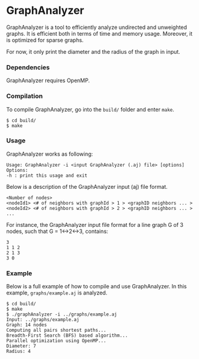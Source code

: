# GraphAnalyzer

GraphAnalyzer is a tool to efficiently analyze undirected and unweighted graphs.
It is efficient both in terms of time and memory usage. Moreover, it is optimized for sparse graphs.

For now, it only print the diameter and the radius of the graph in input.

### Dependencies

GraphAnalyzer requires OpenMP.

### Compilation

To compile GraphAnalyzer, go into the `build/` folder and enter `make`.

```
$ cd build/
$ make
```

### Usage

GraphAnalyzer works as following:

```
Usage: GraphAnalyzer -i <input GraphAnalyzer (.aj) file> [options]
Options:
-h : print this usage and exit
```

Below is a description of the GraphAnalyzer input (aj) file format.

```
<Number of nodes>
<nodeId1> <# of neighbors with graphId > 1 > <graphID neighbors ... >
<nodeId2> <# of neighbors with graphId > 2 > <graphID neighbors ... >
...
```

For instance, the GraphAnalyzer input file format for a line graph G of 3 nodes, such that G = 1<->2<->3, contains:

```
3
1 1 2
2 1 3
3 0
```

### Example

Below is a full example of how to compile and use GraphAnalyzer. In this example, `graphs/example.aj` is analyzed.

```
$ cd build/
$ make
$ ./graphAnalyzer -i ../graphs/example.aj 
Input: ../graphs/example.aj
Graph: 14 nodes
Computing all pairs shortest paths...
Breadth-First Search (BFS) based algorithm...
Parallel optimization using OpenMP...
Diameter: 7
Radius: 4
```